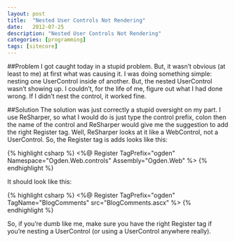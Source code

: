 ```yaml
---
layout: post
title:  "Nested User Controls Not Rendering"
date:   2012-07-25
description: "Nested User Controls Not Rendering"
categories: [programming]
tags: [sitecore]
---
```

##Problem
I got caught today in a stupid problem.  But, it wasn’t obvious (at least to me) at first what was causing it.  I was doing something simple: nesting one UserControl inside of another.  But, the nested UserControl wasn’t showing up.  I couldn’t, for the life of me, figure out what I had done wrong.  If I didn’t nest the control, it worked fine.

##Solution
The solution was just correctly a stupid oversight on my part.  I use ReSharper, so what I would do is just type the control prefix, colon then the name of the control and ReSharper would give me the suggestion to add the right Register tag.  Well, ReSharper looks at it like a WebControl, not a UserControl.  So, the Register tag is adds looks like this:

{% highlight csharp %}
<%@ Register TagPrefix="ogden" Namespace="Ogden.Web.controls" Assembly="Ogden.Web" %>
{% endhighlight %}

It should look like this:

{% highlight csharp %}
<%@ Register TagPrefix="ogden" TagName="BlogComments" src="BlogComments.ascx" %>
{% endhighlight %}

So, if you’re dumb like me, make sure you have the right Register tag if you’re nesting a UserControl (or using a UserControl anywhere really).
